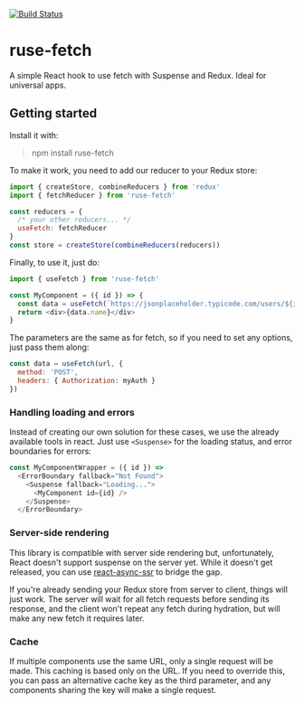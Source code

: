 [![Build Status](https://travis-ci.org/GlueDigital/ruse-fetch.svg?branch=master)](https://travis-ci.org/GlueDigital/ruse-fetch)

# ruse-fetch

A simple React hook to use fetch with Suspense and Redux. Ideal for universal apps.

## Getting started

Install it with:

> npm install ruse-fetch

To make it work, you need to add our reducer to your Redux store:

```js
import { createStore, combineReducers } from 'redux'
import { fetchReducer } from 'ruse-fetch'

const reducers = {
  /* your other reducers... */
  useFetch: fetchReducer
}
const store = createStore(combineReducers(reducers))
```

Finally, to use it, just do:

```js
import { useFetch } from 'ruse-fetch'

const MyComponent = ({ id }) => {
  const data = useFetch(`https://jsonplaceholder.typicode.com/users/${id}`)
  return <div>{data.name}</div>
}
```

The parameters are the same as for fetch, so if you need to set any options, just pass them along:

```js
const data = useFetch(url, {
  method: 'POST',
  headers: { Authorization: myAuth }
})
```

### Handling loading and errors

Instead of creating our own solution for these cases, we use the already available tools in react.
Just use `<Suspense>` for the loading status, and error boundaries for errors:

```js
const MyComponentWrapper = ({ id }) =>
  <ErrorBoundary fallback="Not Found">
    <Suspense fallback="Loading...">
      <MyComponent id={id} />
    </Suspense>
  </ErrorBoundary>
```

### Server-side rendering

This library is compatible with server side rendering but, unfortunately, React doesn't support suspense on the server yet.
While it doesn't get released, you can use [react-async-ssr](https://www.npmjs.com/package/react-async-ssr) to bridge the gap.

If you're already sending your Redux store from server to client, things will just work. The server will wait for all fetch requests before sending its response, and the client won't repeat any fetch during hydration, but will make any new fetch it requires later.

### Cache

If multiple components use the same URL, only a single request will be made.
This caching is based only on the URL. If you need to override this, you can pass an alternative cache key as the third parameter, and any components sharing the key will make a single request.
